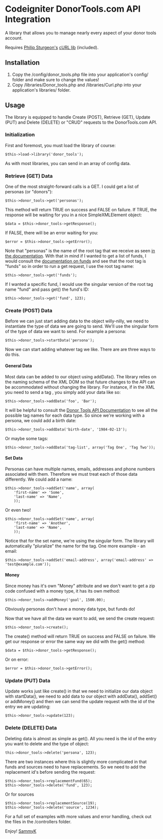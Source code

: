 Codeigniter DonorTools.com API Integration
==========================================

A library that allows you to manage nearly every aspect of your donor tools account.

Requires [Philip Sturgeon's](http://philsturgeon.co.uk/) [cURL lib](http://getsparks.org/packages/curl/show) (included).

Installation
------------

1. Copy the /config/donor_tools.php file into your application's config/ folder and make sure to change the values!
2. Copy /libraries/Donor_tools.php and /libraries/Curl.php into your application's libraries/ folder.

Usage
-----

The library is equipped to handle Create (POST), Retrieve (GET), Update (PUT) and Delete (DELETE) or
"CRUD" requests to the DonorTools.com API.

### Initialization

First and foremost, you must load the library of course:

	$this->load->library('donor_tools');

As with most libraries, you can send in an array of config data.

### Retrieve (GET) Data

One of the most straight-forward calls is a GET. I could get a list of personas (or "donors"):

	$this->donor_tools->get('personas');

This method will return TRUE on success and FALSE on failure. If TRUE, the response will be waiting
for you in a nice SimpleXMLElement object:

	$data = $this->donor_tools->getResponse();

If FALSE, there will be an error waiting for you:

	$error = $this->donor_tools->getError();

Note that "personas" is the name of the root tag that we receive as seen 
[in the documentation](http://www.donortools.com/userguide/api/personas). With that in mind if I
wanted to get a list of funds, I would consult the
[documentation on funds](http://www.donortools.com/userguide/api/03-funds) and see that the root tag
is "funds" so in order to run a get request, I use the root tag name:

	$this->donor_tools->get('funds');

If I wanted a specific fund, I would use the singular version of the root tag name "fund" and pass
get() the fund's ID:

	$this->donor_tools->get('fund', 123);

### Create (POST) Data

Before we can just start adding data to the object willy-nilly, we need to instantiate the type of
data we are going to send. We'll use the singular form of the type of data we want to send. For
example a persona:

	$this->donor_tools->startData('persona');

Now we can start adding whatever tag we like. There are are three ways to do this.

#### General Data

Most data can be added to our object using addData(). The library relies on the naming schema of the
XML DOM so that future changes to the API can be accommodated without changing the library. For
instance, if in the XML you need to send a tag <foo>, you simply add your data like so:

	$this->donor_tools->addData('foo', 'Bar');

It will be helpful to consult the [Donor Tools API Documentation](http://www.donortools.com/userguide/api/)
to see all the possible tag names for each data type. So since we're working with a persona, we
could add a birth date:

	$this->donor_tools->addData('birth-date', '1984-02-13');

Or maybe some tags:

	$this->donor_tools->addData('tag-list', array('Tag One', 'Tag Two'));

#### Set Data

Personas can have multiple names, emails, addresses and phone numbers associated with them.
Therefore we must treat each of those data differently. We could add a name:

	$this->donor_tools->addSet('name', array(
		'first-name' => 'Some',
		'last-name' => 'Name',
		));

Or even two!

	$this->donor_tools->addSet('name', array(
		'first-name' => 'Another',
		'last-name' => 'Name',
		));

Notice that for the set name, we're using the singular form. The library will automatically
"pluralize" the name for the tag. One more example - an email:

	$this->donor_tools->addSet('email-address', array('email-address' => 'test@example.com'));

#### Money

Since money has it's own "Money" attribute and we don't want to get a zip code confused with a money
type, it has its own method:

	$this->donor_tools->addMoney('goal', 1500.00);

Obviously personas don't have a money data type, but funds do!

Now that we have all the data we want to add, we send the create request:

	$this->donor_tools->create();

The create() method will return TRUE on success and FALSE on failure. We get our response or error 
the same way we did with the get() method:

	$data = $this->donor_tools->getResponse();

Or on error:

	$error = $this->donor_tools->getError();

### Update (PUT) Data

Update works just like create() in that we need to initialize our data object with startData(), we
need to add data to our object with addData(), addSet() or addMoney() and then we can send the update
request with the id of the entry we are updating:

	$this->donor_tools->update(123);

### Delete (DELETE) Data

Deleting data is almost as simple as get(). All you need is the id of the entry you want to delete
and the type of object:

	this->donor_tools->delete('persona', 123);

There are two instances where this is slightly more complicated in that funds and sources need to
have replacements. So we need to add the replacement id's before sending the request:

	$this->donor_tools->replacementFund(65);
	$this->donor_tools->delete('fund', 123);

Or for sources

	$this->donor_tools->replacementSource(19);
	$this->donor_tools->delete('source', 1234);

For a full set of examples with more values and error handling, check out the files in the /controllers folder.

Enjoy!
[SammyK](http://sammyk.me/)
